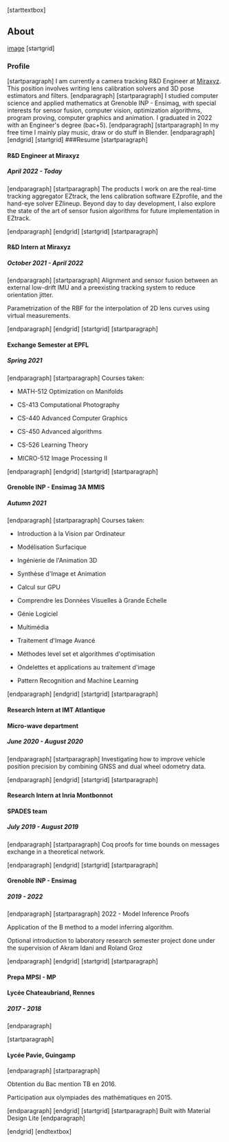 [starttextbox]
## About
[image](images/about-header.jpg)
[startgrid]
### Profile
[startparagraph]
I am currently a camera tracking R&D Engineer at <a href=https://miraxyz.com/>Miraxyz</a>. This position involves writing lens calibration solvers and 3D pose estimators and filters.
[endparagraph]
[startparagraph]
I studied computer science and applied mathematics at Grenoble INP - Ensimag, with special interests for sensor fusion, computer vision, optimization algorithms, program proving, computer graphics and animation. I graduated in 2022 with an Engineer's degree (bac+5).
[endparagraph]
[startparagraph]
In my free time I mainly play music, draw or do stuff in Blender.
[endparagraph]
[endgrid]
[startgrid]
###Resume
[startparagraph]
#### R&D Engineer at Miraxyz
##### April 2022 - Today
[endparagraph]
[startparagraph]
The products I work on are the real-time tracking aggregator EZtrack, the lens calibration software EZprofile, and the hand-eye solver EZlineup.
Beyond day to day development, I also explore the state of the art of sensor fusion algorithms for future implementation in EZtrack.

[endparagraph]
[endgrid]
[startgrid]
[startparagraph]
#### R&D Intern at Miraxyz
##### October 2021 - April 2022
[endparagraph]
[startparagraph]
Alignment and sensor fusion between an external low-drift IMU and a preexisting tracking system to reduce orientation jitter.

Parametrization of the RBF for the interpolation of 2D lens curves using virtual measurements.

[endparagraph]
[endgrid]
[startgrid]
[startparagraph]
#### Exchange Semester at EPFL
##### Spring 2021
[endparagraph]
[startparagraph]
Courses taken:

- MATH-512 Optimization on Manifolds

- CS-413 Computational Photography

- CS-440 Advanced Computer Graphics

- CS-450 Advanced algorithms

- CS-526 Learning Theory

- MICRO-512 Image Processing II

[endparagraph]
[endgrid]
[startgrid]
[startparagraph]
#### Grenoble INP - Ensimag 3A MMIS
##### Autumn 2021
[endparagraph]
[startparagraph]
Courses taken:

- Introduction à la Vision par Ordinateur

- Modélisation Surfacique

- Ingénierie de l'Animation 3D

- Synthèse d'Image et Animation

- Calcul sur GPU

- Comprendre les Données Visuelles à Grande Echelle

- Génie Logiciel

- Multimédia

- Traitement d'Image Avancé

- Méthodes level set et algorithmes d'optimisation

- Ondelettes et applications au traitement d'image

- Pattern Recognition and Machine Learning

[endparagraph]
[endgrid]
[startgrid]
[startparagraph]
#### Research Intern at IMT Atlantique
#### Micro-wave department
##### June 2020 - August 2020
[endparagraph]
[startparagraph]
Investigating how to improve vehicle position precision by combining GNSS and dual wheel odometry data.

[endparagraph]
[endgrid]
[startgrid]
[startparagraph]
#### Research Intern at Inria Montbonnot
#### SPADES team
##### July 2019 - August 2019
[endparagraph]
[startparagraph]
Coq proofs for time bounds on messages exchange in a theoretical network.

[endparagraph]
[endgrid]
[startgrid]
[startparagraph]
#### Grenoble INP - Ensimag
##### 2019 - 2022
[endparagraph]
[startparagraph]
2022 - Model Inference Proofs

Application of the B method to a model inferring algorithm.

Optional introduction to laboratory research semester project done under the supervision of
Akram Idani and Roland Groz

[endparagraph]
[endgrid]
[startgrid]
[startparagraph]
#### Prepa MPSI - MP
#### Lycée Chateaubriand, Rennes
##### 2017 - 2018
[endparagraph]

[startparagraph]
#### Lycée Pavie, Guingamp
[endparagraph]
[startparagraph]

Obtention du Bac mention TB en 2016.

Participation aux olympiades des mathématiques en 2015.

[endparagraph]
[endgrid]
[startgrid]
[startparagraph]
Built with Material Design Lite
[endparagraph]

[endgrid]
[endtextbox]
